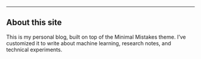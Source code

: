 ---

## About this site

This is my personal blog, built on top of the Minimal Mistakes theme.
I’ve customized it to write about machine learning, research notes, and technical experiments.
